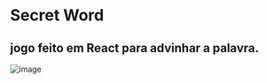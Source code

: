 # Secret Word

jogo feito em React para advinhar a palavra.
---

![image](https://github.com/andreitoledo/secretword/assets/16118637/d93e0874-4584-44e5-a016-0c4c39dc5e8c)
